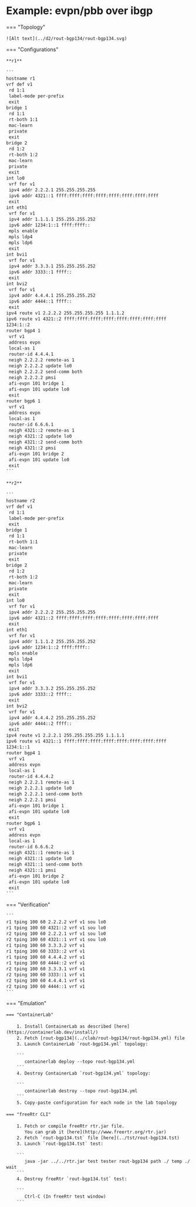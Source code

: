# Example: evpn/pbb over ibgp

=== "Topology"

    ![Alt text](../d2/rout-bgp134/rout-bgp134.svg)

=== "Configurations"

    **r1**

    ```
    hostname r1
    vrf def v1
     rd 1:1
     label-mode per-prefix
     exit
    bridge 1
     rd 1:1
     rt-both 1:1
     mac-learn
     private
     exit
    bridge 2
     rd 1:2
     rt-both 1:2
     mac-learn
     private
     exit
    int lo0
     vrf for v1
     ipv4 addr 2.2.2.1 255.255.255.255
     ipv6 addr 4321::1 ffff:ffff:ffff:ffff:ffff:ffff:ffff:ffff
     exit
    int eth1
     vrf for v1
     ipv4 addr 1.1.1.1 255.255.255.252
     ipv6 addr 1234:1::1 ffff:ffff::
     mpls enable
     mpls ldp4
     mpls ldp6
     exit
    int bvi1
     vrf for v1
     ipv4 addr 3.3.3.1 255.255.255.252
     ipv6 addr 3333::1 ffff::
     exit
    int bvi2
     vrf for v1
     ipv4 addr 4.4.4.1 255.255.255.252
     ipv6 addr 4444::1 ffff::
     exit
    ipv4 route v1 2.2.2.2 255.255.255.255 1.1.1.2
    ipv6 route v1 4321::2 ffff:ffff:ffff:ffff:ffff:ffff:ffff:ffff 1234:1::2
    router bgp4 1
     vrf v1
     address evpn
     local-as 1
     router-id 4.4.4.1
     neigh 2.2.2.2 remote-as 1
     neigh 2.2.2.2 update lo0
     neigh 2.2.2.2 send-comm both
     neigh 2.2.2.2 pmsi
     afi-evpn 101 bridge 1
     afi-evpn 101 update lo0
     exit
    router bgp6 1
     vrf v1
     address evpn
     local-as 1
     router-id 6.6.6.1
     neigh 4321::2 remote-as 1
     neigh 4321::2 update lo0
     neigh 4321::2 send-comm both
     neigh 4321::2 pmsi
     afi-evpn 101 bridge 2
     afi-evpn 101 update lo0
     exit
    ```

    **r2**

    ```
    hostname r2
    vrf def v1
     rd 1:1
     label-mode per-prefix
     exit
    bridge 1
     rd 1:1
     rt-both 1:1
     mac-learn
     private
     exit
    bridge 2
     rd 1:2
     rt-both 1:2
     mac-learn
     private
     exit
    int lo0
     vrf for v1
     ipv4 addr 2.2.2.2 255.255.255.255
     ipv6 addr 4321::2 ffff:ffff:ffff:ffff:ffff:ffff:ffff:ffff
     exit
    int eth1
     vrf for v1
     ipv4 addr 1.1.1.2 255.255.255.252
     ipv6 addr 1234:1::2 ffff:ffff::
     mpls enable
     mpls ldp4
     mpls ldp6
     exit
    int bvi1
     vrf for v1
     ipv4 addr 3.3.3.2 255.255.255.252
     ipv6 addr 3333::2 ffff::
     exit
    int bvi2
     vrf for v1
     ipv4 addr 4.4.4.2 255.255.255.252
     ipv6 addr 4444::2 ffff::
     exit
    ipv4 route v1 2.2.2.1 255.255.255.255 1.1.1.1
    ipv6 route v1 4321::1 ffff:ffff:ffff:ffff:ffff:ffff:ffff:ffff 1234:1::1
    router bgp4 1
     vrf v1
     address evpn
     local-as 1
     router-id 4.4.4.2
     neigh 2.2.2.1 remote-as 1
     neigh 2.2.2.1 update lo0
     neigh 2.2.2.1 send-comm both
     neigh 2.2.2.1 pmsi
     afi-evpn 101 bridge 1
     afi-evpn 101 update lo0
     exit
    router bgp6 1
     vrf v1
     address evpn
     local-as 1
     router-id 6.6.6.2
     neigh 4321::1 remote-as 1
     neigh 4321::1 update lo0
     neigh 4321::1 send-comm both
     neigh 4321::1 pmsi
     afi-evpn 101 bridge 2
     afi-evpn 101 update lo0
     exit
    ```

=== "Verification"

    ```
    r1 tping 100 60 2.2.2.2 vrf v1 sou lo0
    r1 tping 100 60 4321::2 vrf v1 sou lo0
    r2 tping 100 60 2.2.2.1 vrf v1 sou lo0
    r2 tping 100 60 4321::1 vrf v1 sou lo0
    r1 tping 100 60 3.3.3.2 vrf v1
    r1 tping 100 60 3333::2 vrf v1
    r1 tping 100 60 4.4.4.2 vrf v1
    r1 tping 100 60 4444::2 vrf v1
    r2 tping 100 60 3.3.3.1 vrf v1
    r2 tping 100 60 3333::1 vrf v1
    r2 tping 100 60 4.4.4.1 vrf v1
    r2 tping 100 60 4444::1 vrf v1
    ```

=== "Emulation"

    === "ContainerLab"

        1. Install ContainerLab as described [here](https://containerlab.dev/install/)  
        2. Fetch [rout-bgp134](../clab/rout-bgp134/rout-bgp134.yml) file  
        3. Launch ContainerLab `rout-bgp134.yml` topology:  

        ```
           containerlab deploy --topo rout-bgp134.yml  
        ```
        4. Destroy ContainerLab `rout-bgp134.yml` topology:  

        ```
           containerlab destroy --topo rout-bgp134.yml  
        ```
        5. Copy-paste configuration for each node in the lab topology

    === "freeRtr CLI"

        1. Fetch or compile freeRtr rtr.jar file.  
           You can grab it [here](http://www.freertr.org/rtr.jar)  
        2. Fetch `rout-bgp134.tst` file [here](../tst/rout-bgp134.tst)  
        3. Launch `rout-bgp134.tst` test:  

        ```
           java -jar ../../rtr.jar test tester rout-bgp134 path ./ temp ./ wait
        ```
        4. Destroy freeRtr `rout-bgp134.tst` test:  

        ```
           Ctrl-C (In freeRtr test window)
        ```

